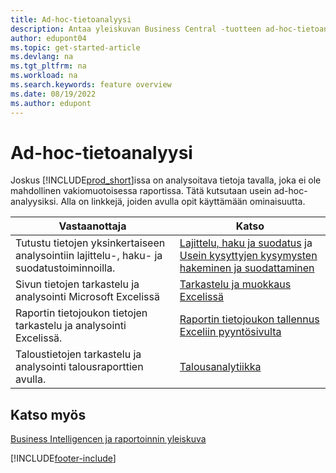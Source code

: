 ```yaml
---
title: Ad-hoc-tietoanalyysi
description: Antaa yleiskuvan Business Central -tuotteen ad-hoc-tietoanalyysitehtäviä tukevista ominaisuuksista.
author: edupont04
ms.topic: get-started-article
ms.devlang: na
ms.tgt_pltfrm: na
ms.workload: na
ms.search.keywords: feature overview
ms.date: 08/19/2022
ms.author: edupont
---
```

# Ad-hoc-tietoanalyysi

Joskus [!INCLUDE[prod_short](includes/prod_short.md)]issa on analysoitava tietoja tavalla, joka ei ole mahdollinen vakiomuotoisessa raportissa. Tätä kutsutaan usein ad-hoc-analyysiksi. Alla on linkkejä, joiden avulla opit käyttämään ominaisuutta.

| Vastaanottaja | Katso |
| --- | --- |
| Tutustu tietojen yksinkertaiseen analysointiin lajittelu-, haku- ja suodatustoiminnoilla. | [Lajittelu, haku ja suodatus](ui-enter-criteria-filters.md) ja [Usein kysyttyjen kysymysten hakeminen ja suodattaminen](ui-search-filter-faq.yml) |
| Sivun tietojen tarkastelu ja analysointi Microsoft Excelissä | [Tarkastelu ja muokkaus Excelissä](across-work-with-excel.md) |
| Raportin tietojoukon tietojen tarkastelu ja analysointi Excelissä. | [Raportin tietojoukon tallennus Exceliin pyyntösivulta](/dynamics365-release-plan/2021wave1/smb/dynamics365-business-central/save-report-dataset-excel-request-page) |
| Taloustietojen tarkastelu ja analysointi talousraporttien avulla. | [Talousanalytiikka](bi.md) |

## Katso myös

[Business Intelligencen ja raportoinnin yleiskuva](ui-work-report.md)

[!INCLUDE[footer-include](includes/footer-banner.md)]
